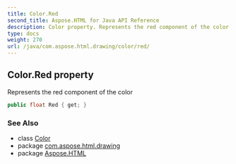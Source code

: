 ```yaml
---
title: Color.Red
second_title: Aspose.HTML for Java API Reference
description: Color property. Represents the red component of the color
type: docs
weight: 270
url: /java/com.aspose.html.drawing/color/red/
---
```

## Color.Red property

Represents the red component of the color

```java
public float Red { get; }
```

### See Also

* class [Color](../)
* package [com.aspose.html.drawing](../../color/)
* package [Aspose.HTML](../../../)
